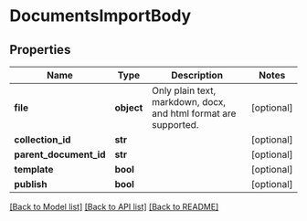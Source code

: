 # DocumentsImportBody

## Properties
Name | Type | Description | Notes
------------ | ------------- | ------------- | -------------
**file** | **object** | Only plain text, markdown, docx, and html format are supported. | [optional] 
**collection_id** | **str** |  | [optional] 
**parent_document_id** | **str** |  | [optional] 
**template** | **bool** |  | [optional] 
**publish** | **bool** |  | [optional] 

[[Back to Model list]](../README.md#documentation-for-models) [[Back to API list]](../README.md#documentation-for-api-endpoints) [[Back to README]](../README.md)

